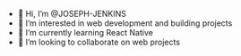 - 👋 Hi, I’m @JOSEPH-JENKINS
- 👀 I’m interested in web development and building projects
- 🌱 I’m currently learning React Native
- 💞️ I’m looking to collaborate on web projects

<!---
JOSEPH-JENKINS/JOSEPH-JENKINS is a ✨ special ✨ repository because its `README.md` (this file) appears on your GitHub profile.
You can click the Preview link to take a look at your changes.
--->

